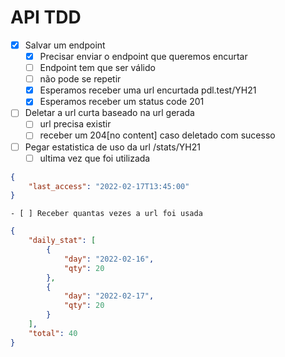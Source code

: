 # API TDD

- [X] Salvar um endpoint
    - [X] Precisar enviar o endpoint que queremos encurtar
    - [ ] Endpoint tem que ser válido
    - [ ] não pode se repetir
    - [X] Esperamos receber uma url encurtada pdl.test/YH21
    - [X] Esperamos receber um status code 201
- [ ] Deletar a url curta baseado na url gerada
    - [ ] url precisa existir
    - [ ] receber um 204[no content] caso deletado com sucesso
- [ ] Pegar estatistica de uso da url /stats/YH21
    - [ ] ultima vez que foi utilizada

```json
{
    "last_access": "2022-02-17T13:45:00"
}
```

    - [ ] Receber quantas vezes a url foi usada

```json
{
    "daily_stat": [
        {
            "day": "2022-02-16",
            "qty": 20
        },
        {
            "day": "2022-02-17",
            "qty": 20
        }
    ],
    "total": 40
}
```

    



